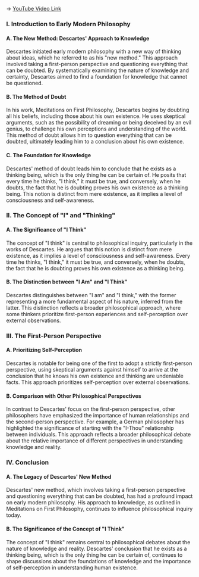 -> [YouTube Video Link](https://www.youtube.com/watch?v=UjgsXt3JRCo&list=PLzWd5Ny3vW3TmAbJH3fYMRjNUptY0uPW8&index=21&pp=iAQB)

### I. Introduction to Early Modern Philosophy
#### A. The New Method: Descartes' Approach to Knowledge

Descartes initiated early modern philosophy with a new way of thinking about ideas, which he referred to as his "new method." This approach involved taking a first-person perspective and questioning everything that can be doubted. By systematically examining the nature of knowledge and certainty, Descartes aimed to find a foundation for knowledge that cannot be questioned.

#### B. The Method of Doubt

In his work, Meditations on First Philosophy, Descartes begins by doubting all his beliefs, including those about his own existence. He uses skeptical arguments, such as the possibility of dreaming or being deceived by an evil genius, to challenge his own perceptions and understanding of the world. This method of doubt allows him to question everything that can be doubted, ultimately leading him to a conclusion about his own existence.

#### C. The Foundation for Knowledge

Descartes' method of doubt leads him to conclude that he exists as a thinking being, which is the only thing he can be certain of. He posits that every time he thinks, "I think," it must be true, and conversely, when he doubts, the fact that he is doubting proves his own existence as a thinking being. This notion is distinct from mere existence, as it implies a level of consciousness and self-awareness.

### II. The Concept of "I" and "Thinking"
#### A. The Significance of "I Think"

The concept of "I think" is central to philosophical inquiry, particularly in the works of Descartes. He argues that this notion is distinct from mere existence, as it implies a level of consciousness and self-awareness. Every time he thinks, "I think," it must be true, and conversely, when he doubts, the fact that he is doubting proves his own existence as a thinking being.

#### B. The Distinction between "I Am" and "I Think"

Descartes distinguishes between "I am" and "I think," with the former representing a more fundamental aspect of his nature, inferred from the latter. This distinction reflects a broader philosophical approach, where some thinkers prioritize first-person experiences and self-perception over external observations.

### III. The First-Person Perspective
#### A. Prioritizing Self-Perception

Descartes is notable for being one of the first to adopt a strictly first-person perspective, using skeptical arguments against himself to arrive at the conclusion that he knows his own existence and thinking are undeniable facts. This approach prioritizes self-perception over external observations.

#### B. Comparison with Other Philosophical Perspectives

In contrast to Descartes' focus on the first-person perspective, other philosophers have emphasized the importance of human relationships and the second-person perspective. For example, a German philosopher has highlighted the significance of starting with the "I-Thou" relationship between individuals. This approach reflects a broader philosophical debate about the relative importance of different perspectives in understanding knowledge and reality.

### IV. Conclusion
#### A. The Legacy of Descartes' New Method

Descartes' new method, which involves taking a first-person perspective and questioning everything that can be doubted, has had a profound impact on early modern philosophy. His approach to knowledge, as outlined in Meditations on First Philosophy, continues to influence philosophical inquiry today.

#### B. The Significance of the Concept of "I Think"

The concept of "I think" remains central to philosophical debates about the nature of knowledge and reality. Descartes' conclusion that he exists as a thinking being, which is the only thing he can be certain of, continues to shape discussions about the foundations of knowledge and the importance of self-perception in understanding human existence.